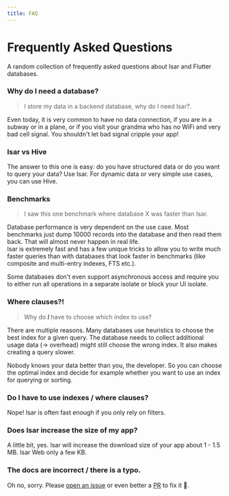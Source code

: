 ```yaml
---
title: FAQ
---
```


# Frequently Asked Questions

A random collection of frequently asked questions about Isar and Flutter databases.

### Why do I need a database?

> I store my data in a backend database, why do I need Isar?.

Even today, it is very common to have no data connection, if you are in a subway or in a plane, or if you visit your grandma who has no WiFi and very bad cell signal. You shouldn't let bad signal cripple your app!

### Isar vs Hive

The answer to this one is easy: do you have structured data or do you want to query your data? Use Isar. For dynamic data or very simple use cases, you can use Hive.

### Benchmarks

> I saw this one benchmark where database X was faster than Isar.

Database performance is very dependent on the use case. Most benchmarks just dump 10000 records into the database and then read them back. That will almost never happen in real life.  
Isar is extremely fast and has a few unique tricks to allow you to write much faster queries than with databases that look faster in benchmarks (like composite and multi-entry indexes, FTS etc.).

Some databases don't even support asynchronous access and require you to either run all operations in a separate isolate or block your UI isolate.

### Where clauses?!

> Why do **_I_** have to choose which index to use?

There are multiple reasons. Many databases use heuristics to choose the best index for a given query. The database needs to collect additional usage data (-> overhead) might still choose the wrong index. It also makes creating a query slower.

Nobody knows your data better than you, the developer. So you can choose the optimal index and decide for example whether you want to use an index for querying or sorting.

### Do I have to use indexes / where clauses?

Nope! Isar is often fast enough if you only rely on filters.

### Does Isar increase the size of my app?

A little bit, yes. Isar will increase the download size of your app about 1 - 1.5 MB. Isar Web only a few KB.

### The docs are incorrect / there is a typo.

Oh no, sorry. Please [open an issue](https://github.com/isar/isar/issues/new/choose) or even better a [PR](https://github.com/isar/docs) to fix it 💪.
